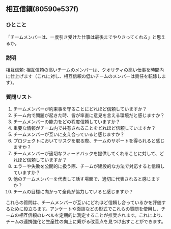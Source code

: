 相互信頼(80590e537f)
---

### ひとこと
「チームメンバーは、一度引き受けた仕事は最後までやりきってくれる」と思えるか。

### 説明
相互信頼: 相互信頼の高いチームのメンバーは、クオリティの高い仕事を時間内に仕上げます（これに対し、相互信頼の低いチームのメンバーは責任を転嫁します）。

### 質問リスト

1. チームメンバーが約束事を守ることにどれほど信頼していますか？
2. チーム内で問題が起きた時、皆が率直に意見を言える環境だと感じますか？
3. チームメンバーの能力をどの程度信頼していますか？
4. 重要な情報がチーム内で共有されることをどれほど信頼していますか？
5. チームメンバーが互いに支え合っていると感じますか？
6. プロジェクトにおいてリスクを取る際、チームのサポートを得られると感じますか？
7. チームメンバーが適切なフィードバックを提供してくれることに対して、どれほど信頼していますか？
8. エラーや失敗を公開的に扱う際、チームが建設的な方法で対応すると信頼していますか？
9. 他のチームメンバーを代表して話す場面で、適切に代表されると感じますか？
10. チームの目標に向かって全員が協力していると感じますか？

これらの質問は、チームメンバーが互いにどれほど信頼し合っているかを評価するために役立ちます。アンケートや面談などの形式でこれらの質問を使用し、チームの相互信頼のレベルを定期的に測定することが推奨されます。これにより、チームの連携強化と生産性の向上に繋がる改善点を見つけ出すことができます。

